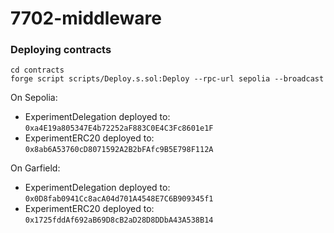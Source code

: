 # 7702-middleware

### Deploying contracts

```
cd contracts
forge script scripts/Deploy.s.sol:Deploy --rpc-url sepolia --broadcast
```

On Sepolia:
- ExperimentDelegation deployed to: `0xa4E19a805347E4b72252aF883C0E4C3Fc8601e1F`
- ExperimentERC20 deployed to: `0x8ab6A53760cD8071592A2B2bFAfc9B5E798F112A`

On Garfield:
- ExperimentDelegation deployed to: `0x0D8fab0941Cc8acA04d701A4548E7C6B909345f1`
- ExperimentERC20 deployed to: `0x1725fddAf692aB69D8cB2aD28D8DDbA43A538B14`